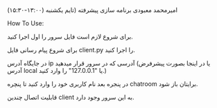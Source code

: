 امیرمحمد معبودی
برنامه سازی پیشرفته (تایم یکشنبه (۱۳:۰۰-۱۵:۳۰)

How To Use:

برای شروع لازم است فایل سرور را اول اجرا کنید.

برای شروع پیام رسانی فایل client.py را اجرا کنید.

در جایگاه آدرس ip آدرسی که در سرور قرار میدهید (یا در اینجا بصورت پیشرفرض آدرس local یا  "127.0.0.1" را وارد کنید.)

در پنجره بعد نام کاربری خود را وارد کنید تا پنچره chatroom برایتان باز شود.

قابلیت اتصال چندین client به این سرور وجود دارد.
